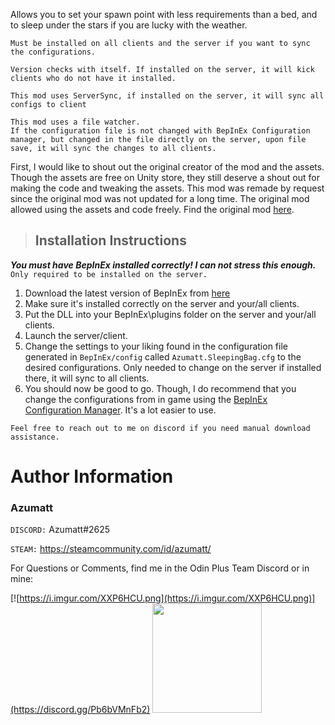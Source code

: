 Allows you to set your spawn point with less requirements than a bed, and to sleep under the stars if you are lucky with the weather.

```
Must be installed on all clients and the server if you want to sync the configurations.

Version checks with itself. If installed on the server, it will kick clients who do not have it installed.

This mod uses ServerSync, if installed on the server, it will sync all configs to client

This mod uses a file watcher. 
If the configuration file is not changed with BepInEx Configuration manager, but changed in the file directly on the server, upon file
save, it will sync the changes to all clients.
```

First, I would like to shout out the original creator of the mod and the assets. Though the assets are free on Unity store, they still deserve a shout out for making the code and tweaking the assets.
This mod was remade by request since the original mod was not updated for a long time. The original mod allowed using the assets and code freely. Find the original mod [here](https://www.nexusmods.com/valheim/mods/1334).


> 
> ## Installation Instructions
***You must have BepInEx installed correctly! I can not stress this enough.***
`Only required to be installed on the server.`

1. Download the latest version of BepInEx from [here](https://valheim.thunderstore.io/package/denikson/BepInExPack_Valheim/)
2. Make sure it's installed correctly on the server and your/all clients.
3. Put the DLL into your BepInEx\plugins folder on the server and your/all clients.
4. Launch the server/client. 
5. Change the settings to your liking found in the configuration file generated in `BepInEx/config` called `Azumatt.SleepingBag.cfg` to the desired configurations. Only needed to change on the server if installed there, it will sync to all clients.
6. You should now be good to go. Though, I do recommend that you change the configurations from in game using the [BepInEx Configuration Manager](https://valheim.thunderstore.io/package/Azumatt/Official_BepInEx_ConfigurationManager/). It's a lot easier to use.

`Feel free to reach out to me on discord if you need manual download assistance.`

# Author Information

### Azumatt

`DISCORD:` Azumatt#2625

`STEAM:` https://steamcommunity.com/id/azumatt/

For Questions or Comments, find me in the Odin Plus Team Discord or in mine:

[![https://i.imgur.com/XXP6HCU.png](https://i.imgur.com/XXP6HCU.png)](https://discord.gg/Pb6bVMnFb2)
<a href="https://discord.gg/pdHgy6Bsng"><img src="https://i.imgur.com/Xlcbmm9.png" href="https://discord.gg/pdHgy6Bsng" width="175" height="175"></a>